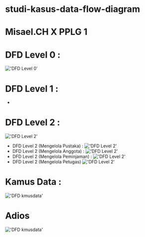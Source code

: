 # studi-kasus-data-flow-diagram
# Misael.CH X PPLG 1
# DFD Level 0 :
!['DFD Level 0'](https://a.top4top.io/p_2600vaiu61.jpeg)
# DFD Level 1 :
-
# DFD Level 2 :
!['DFD Level 2'](https://e.top4top.io/p_2600qu0fn1.jpeg)
* DFD Level 2 (Mengelola Pustaka) :
!['DFD Level 2'](https://e.top4top.io/p_260019yzm1.png)
* DFD Level 2 (Mengelola Anggota) :
!['DFD Level 2'](https://c.top4top.io/p_2600h1ptn1.png)
* DFD Level 2 (Mengelola Peminjaman) :
!['DFD Level 2'](https://i.top4top.io/p_2600gone91.png)
* DFD Level 2 (Mengelola Petugas)
!['DFD Level 2'](https://postimg.cc/mt8bck3j)
# Kamus Data :
!['DFD kmusdata'](https://e.top4top.io/p_2600ax1kx1.jpeg)
# Adios 
!['DFD kmusdata'](https://media.tenor.com/85qsz-9jRVQAAAAC/cropped-sad.gif)
